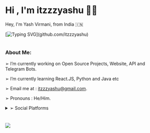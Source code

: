 <h1 align="left"><b>Hi , I'm itzzzyashu ✌🏻</b></h1>
Hey, I'm Yash Virmani, from India 🇮🇳

[![Typing SVG](https://readme-typing-svg.demolab.com?font=Odin+Rounded&weight=100&size=20&duration=2000&pause=250&color=00F726&vCenter=true&width=700&height=40&lines=I'm+into+these+programming+languages.;Java%2C+Python%2C+HTML%2C+CSS%2C+Javascript;Web+and+Android+App+Development;Computer+Software+Programming+and+more.)](github.com/itzzzyashu)

#
### About Me:

➢ I’m currently working on Open Source Projects, Website, API and Telegram Bots.

➢ I’m currently learning React.JS, Python and Java etc

➢ Email me at : itzzzyashu@gmail.com.

➢ Pronouns : He/Him.

<details>
<summary>➢ Social Platforms</summary>

|                                                       |                                                       |
------------------------------------------------------- | ----------------------------------------------------- |
| ➢ [Facebook](https://www.facebook.com/Itzzzyashu/)   | ➢ [Instagram](https://www.instagram.com/Itzzzyashu/)  |
| ➢ [Twitter](https://www.twitter.com/Itzzzyashu/)     | ➢ [Telegram](https://telegram.me/Itzzzyashu/)         |
| ➢ [Quora](https://www.quora.com/profile/Itzzzyashu/) | ➢ [Reddit](https://www.reddit.com/user/Itzzzyashu/)   |
| ➢ [Youtube](https://www.youtube.com/@Itzzzyashu/)    | ➢ [Pinterest](https://www.pinterest.com/aleciento/)   |
  
</details>

#
<img align="center" src="https://github-readme-stats.vercel.app/api?username=itzzzyashu&hide=stars&show_icons=true&icon_color=fff&bg_color=6f00fe,6f00fe,ff0000&title_color=fff&text_color=fff&count_private=true">
